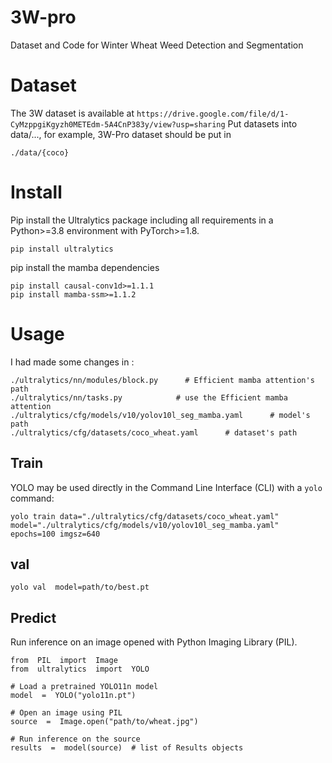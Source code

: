 # 3W-pro

Dataset and Code for Winter Wheat Weed Detection and Segmentation

# Dataset

The 3W dataset is available at `https://drive.google.com/file/d/1-CyMzppgiKgyzh0METEdm-5A4CnP383y/view?usp=sharing`
Put datasets into data/..., for example, 3W-Pro dataset should be put in

    ./data/{coco}

# Install

Pip install the Ultralytics package including all requirements in a Python>=3.8 environment with PyTorch>=1.8.

    pip install ultralytics
 pip install the mamba dependencies
 
    pip install causal-conv1d>=1.1.1
    pip install mamba-ssm>=1.1.2

# Usage
I had made some changes in :

    ./ultralytics/nn/modules/block.py      # Efficient mamba attention's path
    ./ultralytics/nn/tasks.py            # use the Efficient mamba attention
    ./ultralytics/cfg/models/v10/yolov10l_seg_mamba.yaml      # model's path
    ./ultralytics/cfg/datasets/coco_wheat.yaml      # dataset's path
    
    

## Train

YOLO may be used directly in the Command Line Interface (CLI) with a `yolo` command:

    yolo train data="./ultralytics/cfg/datasets/coco_wheat.yaml" model="./ultralytics/cfg/models/v10/yolov10l_seg_mamba.yaml" epochs=100 imgsz=640
    
## val

    yolo val  model=path/to/best.pt
    
## Predict
Run inference on an image opened with Python Imaging Library (PIL).

    from  PIL  import  Image  
    from  ultralytics  import  YOLO
    
    # Load a pretrained YOLO11n model 
    model  =  YOLO("yolo11n.pt")
     
    # Open an image using PIL  
    source  =  Image.open("path/to/wheat.jpg")
      
    # Run inference on the source  
    results  =  model(source)  # list of Results objects 
